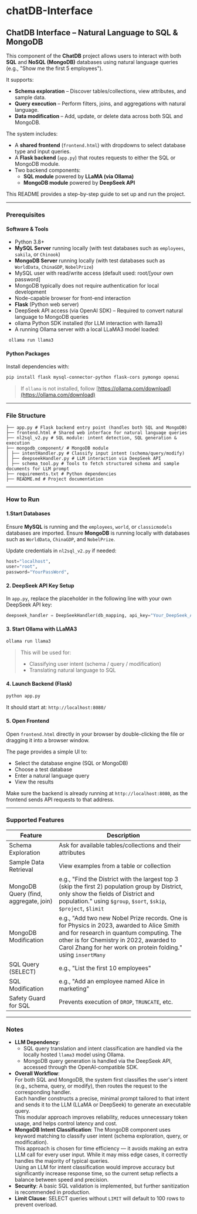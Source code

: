 # chatDB-Interface
##  ChatDB Interface – Natural Language to SQL & MongoDB

This component of the **ChatDB** project allows users to interact with both **SQL** and **NoSQL (MongoDB)** databases using natural language queries (e.g., "Show me the first 5 employees"). 

It supports:

- **Schema exploration** – Discover tables/collections, view attributes, and sample data.
- **Query execution** – Perform filters, joins, and aggregations with natural language.
- **Data modification** – Add, update, or delete data across both SQL and MongoDB.

The system includes:
- A **shared frontend** (`frontend.html`) with dropdowns to select database type and input queries.
- A **Flask backend** (`app.py`) that routes requests to either the SQL or MongoDB module.
- Two backend components:
  - **SQL module** powered by **LLaMA (via Ollama)**
  - **MongoDB module** powered by **DeepSeek API**



This README provides a step-by-step guide to set up and run the project.

---

### Prerequisites

#### Software & Tools

- Python 3.8+
- **MySQL Server** running locally (with test databases such as `employees`, `sakila`, or `Chinook`)
- **MongoDB Server** running locally (with test databases such as `WorldData`, `ChinaGDP`, `NobelPrize`)
- MySQL user with read/write access (default used: root/[your own password]
- MongoDB typically does not require authentication for local development
- Node-capable browser for front-end interaction
- **Flask** (Python web server)
- DeepSeek API access (via OpenAI SDK) – Required to convert natural language to MongoDB queries
- ollama Python SDK installed (for LLM interaction with llama3)
- A running Ollama server with a local LLaMA3 model loaded:
 ```bash
  ollama run llama3
  ```
#### Python Packages

Install dependencies with:

```bash
pip install flask mysql-connector-python flask-cors pymongo openai
```
> If `ollama` is not installed, follow [https://ollama.com/download](https://ollama.com/download)

---
### File Structure

```
├── app.py # Flask backend entry point (handles both SQL and MongoDB)
├── frontend.html # Shared web interface for natural language queries
├── nl2sql_v2.py # SQL module: intent detection, SQL generation & execution
├── mongodb_component/ # MongoDB module
│ ├── intentHandler.py # Classify input intent (schema/query/modify)
│ ├── deepseekHandler.py # LLM interaction via DeepSeek API
│ ├── schema_tool.py # Tools to fetch structured schema and sample documents for LLM prompt
├── requirements.txt # Python dependencies
├── README.md # Project documentation
```

---
### How to Run

#### 1.Start Databases

Ensure **MySQL** is running and the `employees`, `world`, or `classicmodels` databases are imported.
Ensure **MongoDB** is running locally with databases such as `WorldData`, `ChinaGDP`, and `NobelPrize`.


Update credentials in `nl2sql_v2.py` if needed:

```python
host="localhost",
user="root",
password="YourPassWord",
```

#### 2. DeepSeek API Key Setup

In `app.py`, replace the placeholder in the following line with your own DeepSeek API key:

```python
deepseek_handler = DeepSeekHandler(db_mapping, api_key="Your_DeepSeek_API_Key_Here")
```

#### 3. Start Ollama with LLaMA3

```bash
ollama run llama3
```

> This will be used for:
> - Classifying user intent (schema / query / modification)
> - Translating natural language to SQL

#### 4. Launch Backend (Flask)

```bash
python app.py
```

It should start at: `http://localhost:8080/`

#### 5. Open Frontend

Open `frontend.html` directly in your browser by double-clicking the file or dragging it into a browser window.

The page provides a simple UI to:
- Select the database engine (SQL or MongoDB)
- Choose a test database
- Enter a natural language query
- View the results

Make sure the backend is already running at `http://localhost:8080`, as the frontend sends API requests to that address.

---
### Supported Features

| Feature                               | Description                                                                                                                                                                                                                                       |
| ------------------------------------- | ------------------------------------------------------------------------------------------------------------------------------------------------------------------------------------------------------------------------------------------------- |
| Schema Exploration                    | Ask for available tables/collections and their attributes                                                                                                                                                                                         |
| Sample Data Retrieval                 | View examples from a table or collection                                                                                                                                                                                                          |
| MongoDB Query (find, aggregate, join) | e.g., "Find the District with the largest top 3 (skip the first 2) population group by District, only show the fields of District and population." using `$group`, `$sort`, `$skip`, `$project`, `$limit`                                         |
| MongoDB Modification                  | e.g., "Add two new Nobel Prize records. One is for Physics in 2023, awarded to Alice Smith and for research in quantum computing. The other is for Chemistry in 2022, awarded to Carol Zhang for her work on protein folding." using `insertMany` |
| SQL Query (SELECT)                    | e.g., "List the first 10 employees"                                                                                                                                                                                                               |
| SQL Modification                      | e.g., "Add an employee named Alice in marketing"                                                                                                                                                                                                  |
| Safety Guard for SQL                  | Prevents execution of `DROP`, `TRUNCATE`, etc.                                                                                                                                                                                                    |

---
### Notes
- **LLM Dependency**:  
  - SQL query translation and intent classification are handled via the locally hosted `llama3` model using Ollama.
  - MongoDB query generation is handled via the DeepSeek API, accessed through the OpenAI-compatible SDK.
- **Overall Workflow**:  
  For both SQL and MongoDB, the system first classifies the user's intent (e.g., schema, query, or modify), then routes the request to the corresponding handler.  
  Each handler constructs a precise, minimal prompt tailored to that intent and sends it to the LLM (LLaMA or DeepSeek) to generate an executable query.  
  This modular approach improves reliability, reduces unnecessary token usage, and helps control latency and cost.
- **MongoDB Intent Classification**: The MongoDB component uses keyword matching to classify user intent (schema exploration, query, or modification).  
This approach is chosen for time efficiency — it avoids making an extra LLM call for every user input. While it may miss edge cases, it correctly handles the majority of typical queries.  
Using an LLM for intent classification would improve accuracy but significantly increase response time, so the current setup reflects a balance between speed and precision.
- **Security**: A basic SQL validation is implemented, but further sanitization is recommended in production.
- **Limit Clause**: SELECT queries without `LIMIT` will default to 100 rows to prevent overload.

